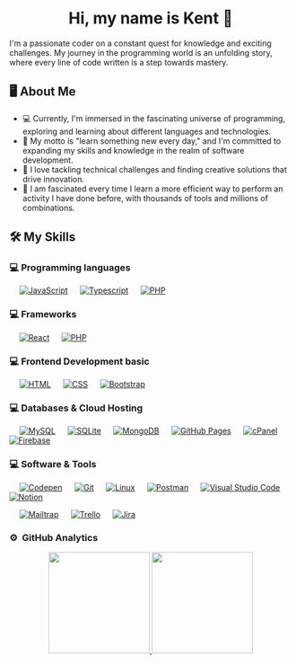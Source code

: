 <h1 align="center">Hi, my name is Kent 🧤</h1>
<p>
  I'm a passionate coder on a constant quest for knowledge and exciting challenges. My journey in the programming world is an unfolding story, where every line of code written is a step towards mastery.
</p>

## 🖥 About Me
- 💻 Currently, I'm immersed in the fascinating universe of programming, exploring and learning about different languages and technologies.
- 🌱 My motto is "learn something new every day," and I'm committed to expanding my skills and knowledge in the realm of software development.
- 🚧 I love tackling technical challenges and finding creative solutions that drive innovation.
- 🎇 I am fascinated every time I learn a more efficient way to perform an activity I have done before, with thousands of tools and millions of combinations.

## 🛠️ My Skills

### 💻 Programming languages

<p align="left"> 
  &emsp;
  <a href="https://developer.mozilla.org/en-US/docs/Web/JavaScript"><img alt="JavaScript" src="https://img.shields.io/badge/JavaScript-F7DF1E?logo=javascript&logoColor=000&style=for-the-badge"></a>
  &emsp;
  <a href="https://www.typescriptlang.org/docs/"><img alt="Typescript" src="https://img.shields.io/badge/TypeScript-3178C6?logo=typescript&logoColor=fff&style=for-the-badge"/></a>
  &emsp;
  <a href="https://www.php.net/"><img alt="PHP" src="https://img.shields.io/badge/PHP-777BB4?logo=php&logoColor=fff&style=for-the-badge"/></a>
</p>

### 💻 Frameworks

<p align="left"> 
  &emsp;
  <a href="https://reactjs.org/"><img alt="React" src="https://img.shields.io/badge/React-61DAFB?logo=react&logoColor=000&style=for-the-badge"/></a>
  &emsp;
  <a href="https://laravel.com/docs/10.x/readme"><img alt="PHP" src="https://img.shields.io/badge/Laravel-FF2D20?logo=laravel&logoColor=fff&style=for-the-badge"/></a>
</p>

### 💻 Frontend Development basic
<p align="left"> 
  &emsp; 
  <a href="https://www.w3.org/html/"><img alt="HTML" src="https://img.shields.io/badge/HTML5-E34F26?logo=html5&logoColor=fff&style=for-the-badge"></a>   
  &emsp;
  <a href="https://www.w3schools.com/css/"><img alt="CSS" src="https://img.shields.io/badge/CSS3-1572B6?logo=css3&logoColor=fff&style=for-the-badge"></a> 
   &emsp;
  <a href="https://getbootstrap.com"><img alt="Bootstrap" src="https://img.shields.io/badge/Bootstrap-7952B3?logo=bootstrap&logoColor=fff&style=for-the-badge"/></a>
  
</p>

### 💻 Databases & Cloud Hosting
<p align="left">
  &emsp;
    <a href="https://www.mysql.com/"><img alt="MySQL" src="https://img.shields.io/badge/MySQL-4479A1?logo=mysql&logoColor=fff&style=for-the-badge"></a>
  &emsp;
    <a href="https://www.sqlite.org/"><img alt="SQLite" src ="https://img.shields.io/badge/SQLite-003B57?logo=sqlite&logoColor=fff&style=for-the-badge"/></a>
  &emsp;
    <a href="https://www.mongodb.com/docs/"><img alt="MongoDB" src ="https://img.shields.io/badge/MongoDB-47A248?logo=mongodb&logoColor=fff&style=for-the-badge"/></a>
  &emsp;
    <a href="https://www.github.com"><img alt="GitHub Pages" src="https://img.shields.io/badge/GitHub%20Pages-222?logo=githubpages&logoColor=fff&style=for-the-badge"></a>
  &emsp;
    <a href="https://cpanel.net/" style="background-color:white"><img alt="cPanel" src="https://img.shields.io/badge/cPanel-FF6C2C?logo=cpanel&logoColor=fff&style=for-the-badge"></a>  
  &emsp;
    <a href="https://firebase.google.com/"><img alt="Firebase" src ="https://img.shields.io/badge/Firebase-FFCA28?logo=firebase&logoColor=000&style=for-the-badge"></a>
 </p>

### 💻 Software & Tools
 
<p>
  &emsp;
    <a href="#"><img alt="Codepen" src="https://img.shields.io/badge/CodePen-000?logo=codepen&logoColor=fff&style=for-the-badge"></a>
  &emsp;
    <a href="#"><img alt="Git" src="https://img.shields.io/badge/Git-F05032?logo=git&logoColor=fff&style=for-the-badge"></a>
  &emsp;
    <a href="#"><img alt="Linux" src="https://img.shields.io/badge/Linux-FCC624?logo=linux&logoColor=000&style=for-the-badge"></a>
  &emsp;
    <a href="#"><img alt="Postman" src="https://img.shields.io/badge/Postman-FF6C37?logo=postman&logoColor=fff&style=for-the-badge"></a>
  &emsp;
    <a href="#"><img alt="Visual Studio Code" src="https://img.shields.io/badge/Visual%20Studio%20Code-007ACC?logo=visualstudiocode&logoColor=fff&style=for-the-badge"></a>
  &emsp;
    <a href="#"><img alt="Notion" src="https://img.shields.io/badge/Notion-000?logo=notion&logoColor=fff&style=for-the-badge"></a>
  &emsp;
</p>
<p>
  &emsp;
  <a href="#"><img alt="Mailtrap" src="https://img.shields.io/badge/Mailtrap-22D172?logo=mailtrap&logoColor=fff&style=for-the-badge"></a>
  &emsp;
  <a href="#"><img alt="Trello" src="https://img.shields.io/badge/Trello-0052CC?logo=trello&logoColor=fff&style=for-the-badge"></a>
  &emsp;
  <a href="#"><img alt="Jira" src="https://img.shields.io/badge/Jira%20Software-0052CC?logo=jirasoftware&logoColor=fff&style=for-the-badge"></a>
</p>

### ⚙️ &nbsp;GitHub Analytics

<p align="center">
<a href="https://github.com/k3nt456">
  <img height="180em" src="https://github-readme-stats-eight-theta.vercel.app/api?username=k3nt456&show_icons=true&theme=algolia&include_all_commits=true&count_private=true"/>
  <img height="180em" src="https://github-readme-stats-eight-theta.vercel.app/api/top-langs/?username=k3nt456&layout=compact&langs_count=8&theme=algolia"/>
</a>

